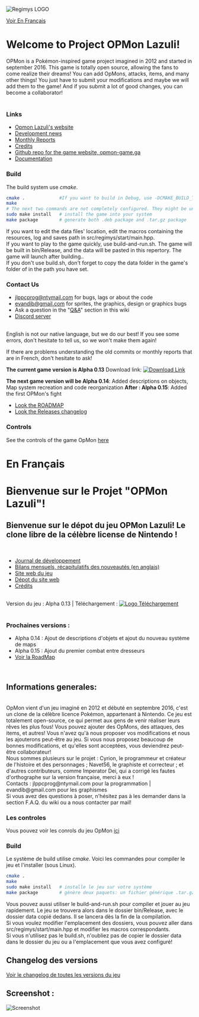 ![Regimys LOGO](https://raw.githubusercontent.com/cyrioncentori/OpMon/master/Resources/Other/opmon_title.png)<br>

[Voir En Français](#enfrancais)

# Welcome to Project OPMon Lazuli!

OPMon is a Pokémon-inspired game project imagined in 2012 and started in september 2016. This game is totally open source, allowing the fans to come realize their dreams! You can add OpMons, attacks, items, and many other things! You just have to submit your modifications and maybe we will add them to the game! And if you submit a lot of good changes, you can become a collaborator!<br/><br/>

### Links
* [Opmon Lazuli's website](http://opmon-game.ga)
* [Development news](https://translate.google.com/translate?act=url&depth=1&hl=fr&ie=UTF8&prev=_t&rurl=translate.google.fr&sl=fr&sp=nmt4&tl=en&u=https://github.com/cyrioncentori/OpMon/wiki/Journal-du-d%25C3%25A9veloppement)
* [Monthly Reports](https://github.com/cyrioncentori/OpMon/wiki/Monthly-reports)
* [Credits](https://github.com/cyrioncentori/OpMon/blob/master/Credits.md)
* [Github repo for the game website, opmon-game.ga](https://github.com/cyrioncentori/Site-OpMon)
* [Documentation](http://opmon-game.ga/pages/doc)

### Build

The build system use *cmake*.

```sh
cmake .             #If you want to build in Debug, use -DCMAKE_BUILD_TYPE=Debug
make
# The next two commands are not completely configured. They might be unfunctional. Try if you want!
sudo make install   # install the game into your system
make package        # generate both .deb package and .tar.gz package
```

If you want to edit the data files' location, edit the macros containing the resources, log and saves path in src/regimys/start/main.hpp.<br/>
If you want to play to the game quickly, use build-and-run.sh. The game will be built in bin/Release, and the data will be pasted in this repertory. The game will launch after building..<br/>
If you don't use build.sh, don't forget to copy the data folder in the game's folder of in the path you have set.

### Contact Us
* jlppcprog@ntymail.com for bugs, lags or about the code
* evandib@gmail.com for sprites, the graphics, design or graphics bugs
* Ask a question in the "[Q&A](https://github.com/cyrioncentori/OpMon/wiki/Q&A)" section in this wiki
* [Discord server](https://discord.gg/XwyKFzh)
<br>
English is not our native language, but we do our best! If you see some errors, don't hesitate to tell us, so we won't make them again!

If there are problems understanding the old commits or monthly reports that are in French, don't hesitate to ask!

__The current game version is Alpha 0.13__ Download link: <a 
href="http://opmon-game.ga/downloads"><img src="https://raw.githubusercontent.com/cyrioncentori/OpMon/master/Resources/Other/version_logo.png" alt="Download Link"></a>

__The next game version will be Alpha 0.14__: Added descriptions on 
objects, Map system recreation and code reorganization
__After : Alpha 0.15__: Added the first OPMon's fight
* [Look the ROADMAP](https://github.com/cyrioncentori/OpMon/wiki/ROADMAP)
* [Look the Releases changelog](https://github.com/cyrioncentori/OpMon/wiki/Releases)

### Controls

See the controls of the game OpMon [here](http://opmon-game.ga/controls.html)
# En Français<a name="enfrancais">

# Bienvenue sur le Projet "OPMon Lazuli"!

## Bienvenue sur le dépot du jeu OPMon Lazuli! Le clone libre de la célèbre license de Nintendo !

<br/>

* [Journal de développement](https://github.com/cyrioncentori/OpMon/wiki/Journal-du-développement)
* [Bilans mensuels, récapitulatifs des nouveautés (en anglais)](https://github.com/cyrioncentori/OpMon/wiki/Monthly-reports)
* [Site web du jeu](http://opmon-game.ga)
* [Dépot du site web](https://github.com/cyrioncentori/Site-OpMon)
* [Crédits](https://github.com/cyrioncentori/OpMon/blob/master/Credits.md)

<br/>Version du jeu : Alpha 0.13 | Téléchargement : <a 
href="http://opmon-game.ga"><img src="https://raw.githubusercontent.com/cyrioncentori/OpMon/master/Resources/Other/version_logo.png" alt="Logo Téléchargement"></a><br/><br/>

### Prochaines versions :
* Alpha 0.14 : Ajout de descriptions d'objets et ajout du nouveau système de maps
* Alpha 0.15 : Ajout du premier combat entre dresseurs
* [Voir la RoadMap](https://github.com/cyrioncentori/OpMon/wiki/ROADMAP)

<br/>

## Informations generales:
<br/>
OpMon vient d'un jeu imaginé en 2012 et débuté en septembre 2016, c'est un clone de la célèbre licence Pokémon, appartenant à Nintendo. 
Ce jeu est totalement open-source, ce qui permet aux gens de venir réaliser leurs rêves les plus fous! 
Vous pouvez ajouter des OpMons, des attaques, des items, et autres! 
Vous n'avez qu'à nous proposer vos modifications et nous les ajouterons peut-être au jeu. 
Si vous nous proposez beaucoup de bonnes modifications, et qu'elles sont acceptées, vous deviendrez peut-être collaborateur!<br/>
Nous sommes plusieurs sur le projet : Cyrion, le programmeur et créateur de l'histoire et des personnages ; Navet56, le graphiste et correcteur ; et d'autres contributeurs, comme Imperator Dei, qui a corrigé les fautes d'orthographe sur la version française,  merci à eux !<br/>
Contacts : jlppcprog@ntymail.com pour la programmation | evandib@gmail.com pour les graphismes<br/>
Si vous avez des questions à poser, n'hésitez pas à les demander dans la section F.A.Q. du wiki ou a nous contacter par mail!<br/>

### Les controles

Vous pouvez voir les conrols du jeu OpMon [ici](http://opmon-game.ga/controls.html)
### Build

Le système de build utilise *cmake*. Voici les commandes pour compiler le jeu et l'installer (sous Linux).

```sh
cmake .
make
sudo make install   # installe le jeu sur votre système
make package        # génère deux paquets: un fichier générique .tar.gz et un paquet .deb
```

Vous pouvez aussi utiliser le build-and-run.sh pour compiler et jouer au jeu rapidement. Le jeu se trouvera alors dans le dossier bin/Release, avec le dossier data copié dedans. Il se lancera dès la fin de la compilation.<br/>
Si vous voulez modifier l'emplacement des dossiers, vous pouvez aller dans src/regimys/start/main.hpp et modifier les macros correspondants.<br/>
Si vous n'utilisez pas le build.sh, n'oubliez pas de copier le dossier data dans le dossier du jeu ou a l'emplacement que vous avez configuré!

## Changelog des versions
[Voir le changelog de toutes les versions du jeu](http://github.com/cyrioncentori/OpMon/wiki/Releases)
<br/>

## Screenshot : 

![Screenshot](https://raw.githubusercontent.com/cyrioncentori/OpMon/master/Resources/Other/screenshot_2.png)


